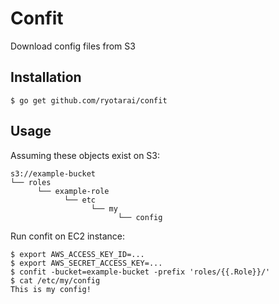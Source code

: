 Confit
======

Download config files from S3

Installation
------------

```
$ go get github.com/ryotarai/confit
```

Usage
-----

Assuming these objects exist on S3:

```
s3://example-bucket
└── roles
      └── example-role
            └── etc
                  └── my
                        └── config
```

Run confit on EC2 instance:

```
$ export AWS_ACCESS_KEY_ID=...
$ export AWS_SECRET_ACCESS_KEY=...
$ confit -bucket=example-bucket -prefix 'roles/{{.Role}}/'
$ cat /etc/my/config
This is my config!
```

